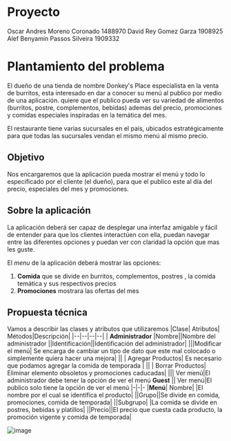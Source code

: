 # Proyecto
Oscar Andres Moreno Coronado 1488970
David Rey Gomez Garza 1908925
Alef Benyamin Passos Silveira 1909332

# Plantamiento del problema


El dueño de una tienda de nombre Donkey's Place especialista en la venta de burritos, esta interesado en dar a conocer su menú al publico por medio de una aplicación. quiere que el publico pueda ver su variedad de alimentos (burritos, postre, complementos, bebidas) ademas del precio, promociones y comidas especiales inspiradas en la temática del mes.

El restaurante tiene varias sucursales en el país, ubicados estratégicamente para que todas las sucursales vendan el mismo menú al mismo precio.


## Objetivo
Nos encargaremos que la aplicación pueda mostrar el menú y todo lo especificado por el cliente (el dueño), para que el publico este al día del precio, especiales del mes y promociones.

## Sobre la aplicación

La aplicación deberá ser capaz de desplegar una interfaz amigable y fácil de entender para que los clientes interactúen con ella, puedan navegar entre las diferentes opciones y puedan ver con claridad la opción que mas les guste. 

El *menu* de la aplicación deberá mostrar las opciones:

 1.  **Comida** que se divide en burritos, complementos, postres , la comida temática y sus respectivos precios 
 2. **Promociones** mostrara las ofertas del mes
 
 
## Propuesta técnica

Vamos a describir las clases y atributos que utilizaremos
|Clase| Atributos| Métodos|Descripción|
|--|--|--|--|
| **Administrador** |Nombre||Nombre del administrador
||Identificación||Identificación del administrador|
|||Modificar el menú| Se encarga de cambiar un tipo de dato que este mal colocado o simplemente quiera hacer una mejora|
|| | Agregar Productos| Es necesario que podamos agregar la comida de temporada |
|| | Borrar Productos| Eliminar elemento obsoletos y promociones caducadas|
||| Ver menú|El administrador debe tener la opción de ver el menú
 **Guest** || Ver menú|El publico solo tiene la opción de ver el menú
 |-|-|-
 |**Menú**| Nombre| |El nombre por el cual se identifica el producto|
 ||Grupo||Se divide en comida, promociones, comida de temporada|
 ||Subgrupo| |La comida se divide en postres, bebidas y platillos|
 ||Precio||El precio que cuesta cada producto, la promoción vigente y comida de temporada|

![image](https://user-images.githubusercontent.com/88564305/131932142-73565699-64f3-41d8-9b26-a34b804b3692.png)
